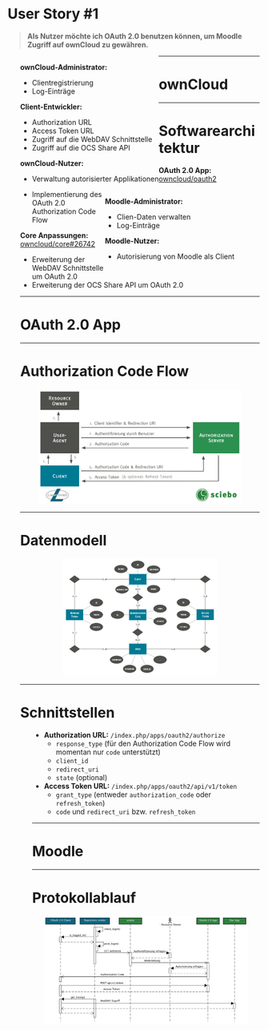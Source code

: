 # User Story #1

> **Als Nutzer möchte ich OAuth 2.0 benutzen können, um Moodle Zugriff auf ownCloud zu gewähren.**

<div style="text-align: left; float: left; padding-left:5%;">
  <p><b>ownCloud-Administrator:</b></p>
  <ul>
    <li>Clientregistrierung</li>
    <li>Log-Einträge</li>
  </ul>

  <p><b>Client-Entwickler:</b></p>
  <ul>
    <li>Authorization URL</li>
    <li>Access Token URL</li>
    <li>Zugriff auf die WebDAV Schnittstelle</li>
    <li>Zugriff auf die OCS Share API</li>
  </ul>

  <p><b>ownCloud-Nutzer:</b></p>
  <ul>
    <li>Verwaltung autorisierter Applikationen</li>
  </ul>
</div>

<div style="text-align: left; float: right; padding-right:10%;">
  <p><b>Moodle-Administrator:</b></p>
  <ul>
    <li>Clien-Daten verwalten</li>
    <li>Log-Einträge</li>
  </ul>
  <p><b>Moodle-Nutzer:</b></p>
  <ul>
    <li>Autorisierung von Moodle als Client</li>
  </ul>
</div>

---

# ownCloud

---

# Softwarearchitektur

<div align="left" style="padding-left:5%;">

**OAuth 2.0 App:** [owncloud/oauth2](https://github.com/owncloud/oauth2)

* Implementierung des OAuth 2.0 Authorization Code Flow

**Core Anpassungen:** [owncloud/core#26742](https://github.com/owncloud/core/pull/26742)

* Erweiterung der WebDAV Schnittstelle um OAuth 2.0
* Erweiterung der OCS Share API um OAuth 2.0

---

# OAuth 2.0 App

---

# Authorization Code Flow

<div align="center">
	<img alt="Authorization Code Flow" src="images/owncloud/authorization-code-flow.svg" width=85%>
</div>

---

# Datenmodell

<div align="center">
	<img alt="Datenmodell" src="images/owncloud/datenmodell.svg" width=64%>
</div>

---

# Schnittstellen

<div align="left" style="padding-left:5%;">

* **Authorization URL:** `/index.php/apps/oauth2/authorize`
	* `response_type` (für den Authorization Code Flow wird momentan nur `code` unterstützt)
	* `client_id`
	* `redirect_uri`
	* `state` (optional)
* **Access Token URL:** `/index.php/apps/oauth2/api/v1/token`
	* `grant_type` (entweder `authorization_code` oder `refresh_token`)
	* `code` und `redirect_uri` bzw. `refresh_token`

---

# Moodle

---

# Protokollablauf

<div align="center">
	<img alt="Protokollablauf" src="images/owncloud/protokollablauf.svg" width=90%>
</div>
